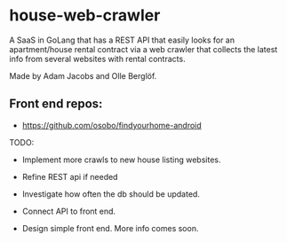 # house-web-crawler
A SaaS in GoLang that has a REST API that easily looks for an apartment/house rental contract via a web crawler that collects the latest info from several websites with rental contracts.

Made by Adam Jacobs and Olle Berglöf.

## Front end repos:
+ https://github.com/osobo/findyourhome-android


TODO:

- Implement more crawls to new house listing websites.

- Refine REST api if needed

- Investigate how often the db should be updated.

- Connect API to front end.

- Design simple front end. More info comes soon. 

